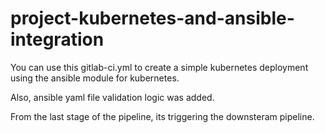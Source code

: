 # project-kubernetes-and-ansible-integration
You can use this gitlab-ci.yml to create a simple kubernetes deployment using the ansible module for kubernetes.

Also, ansible yaml file validation logic was added.

From the last stage of the pipeline, its triggering the downsteram pipeline.
